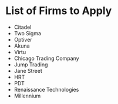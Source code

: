 # List of Firms to Apply

- Citadel
- Two Sigma
- Optiver
- Akuna
- Virtu
- Chicago Trading Company
- Jump Trading
- Jane Street
- HRT
- PDT
- Renaissance Technologies
- Millennium